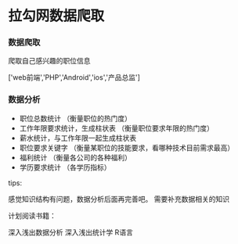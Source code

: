 # 拉勾网数据爬取

### 数据爬取

爬取自己感兴趣的职位信息

['web前端','PHP','Android','ios','产品总监']

### 数据分析

  - 职位总数统计 （衡量职位的热门度）
  - 工作年限要求统计，生成柱状表 （衡量职位要求年限的热门度）
  - 薪水统计，与工作年限一起生成柱状表 
  - 职位要求关键字 （衡量某职位的技能要求，看哪种技术目前需求最高）
  - 福利统计 （衡量各公司的各种福利）
  - 学历要求统计 （各学历指标）
  
tips: 

感觉知识结构有问题，数据分析后面再完善吧。
需要补充数据相关的知识

计划阅读书籍：

深入浅出数据分析
深入浅出统计学
R语言

  
  
  
